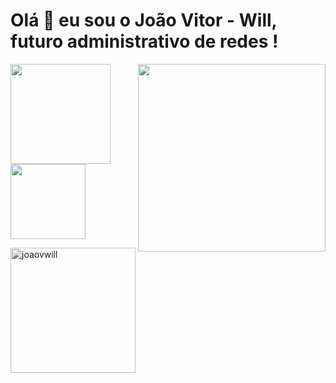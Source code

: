    <b><h1>Olá 👋 eu sou o João Vitor - Will, futuro administrativo de redes !</b></h1>
   <img align="right" width="300" height="300" style="" src="https://cdn.discordapp.com/attachments/759062113808809994/1058410847124336673/Emoji_Joao.png">
<a href="https://github.com/JoaoVWill">
   <img height= "160px" src="https://github-readme-stats.vercel.app/api?username=JoaoVWill&show_icons=true&icon_color=00BFFF&border_color=000000&theme=radical&include_all_commits=true&count_private=true&border_radius=20px"/>
   <img height="120px" src="https://github-readme-stats.vercel.app/api/top-langs/?username=JoaoVWill&layout=compact&langs_count=7&theme=radical&icon_color=00BFFF&border_color=000000&border_radius=20px"/>
   <p align="left"><a href="https://github.com/ryo-ma/github-profile-trophy"><img height="200px"src="https://github-profile-trophy.vercel.app/?username=joaovwill" alt="joaovwill" /></a> </p>
